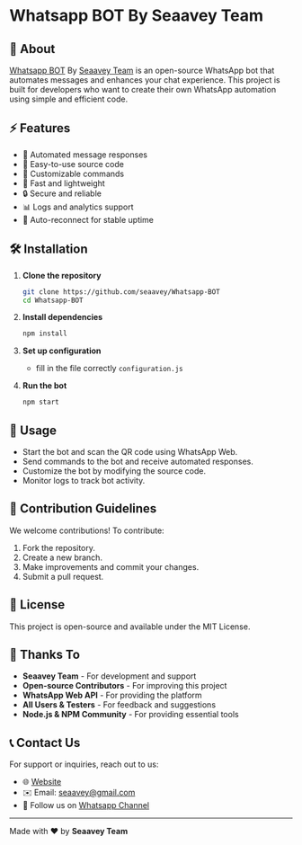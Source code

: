 # Whatsapp BOT By Seaavey Team

## 📌 About

[Whatsapp BOT](https://github.com/seaavey/Whatsapp-BOT) By [Seaavey Team](https://github.com/seaavey) is an open-source WhatsApp bot that automates messages and enhances your chat experience. This project is built for developers who want to create their own WhatsApp automation using simple and efficient code.

## ⚡ Features

- 🤖 Automated message responses
- 📂 Easy-to-use source code
- 🔧 Customizable commands
- 🚀 Fast and lightweight
- 🔒 Secure and reliable
- 📊 Logs and analytics support
- 🔄 Auto-reconnect for stable uptime

## 🛠️ Installation

1. **Clone the repository**

   ```sh
   git clone https://github.com/seaavey/Whatsapp-BOT
   cd Whatsapp-BOT
   ```

2. **Install dependencies**

   ```sh
   npm install
   ```

3. **Set up configuration**

   - fill in the file correctly `configuration.js`

4. **Run the bot**
   ```sh
   npm start
   ```

## 🎯 Usage

- Start the bot and scan the QR code using WhatsApp Web.
- Send commands to the bot and receive automated responses.
- Customize the bot by modifying the source code.
- Monitor logs to track bot activity.

## 🤝 Contribution Guidelines

We welcome contributions! To contribute:

1. Fork the repository.
2. Create a new branch.
3. Make improvements and commit your changes.
4. Submit a pull request.

## 📄 License

This project is open-source and available under the MIT License.

## 🙏 Thanks To

- **Seaavey Team** - For development and support
- **Open-source Contributors** - For improving this project
- **WhatsApp Web API** - For providing the platform
- **All Users & Testers** - For feedback and suggestions
- **Node.js & NPM Community** - For providing essential tools

## 📞 Contact Us

For support or inquiries, reach out to us:

- 🌐 [Website](https://seaavey.biz.id)
- ✉️ Email: seaavey@gmail.com
- 📢 Follow us on [Whatsapp Channel](https://whatsapp.com/channel/0029Vb49mcTEgGfJRWTyuz35)

---

Made with ❤️ by **Seaavey Team**